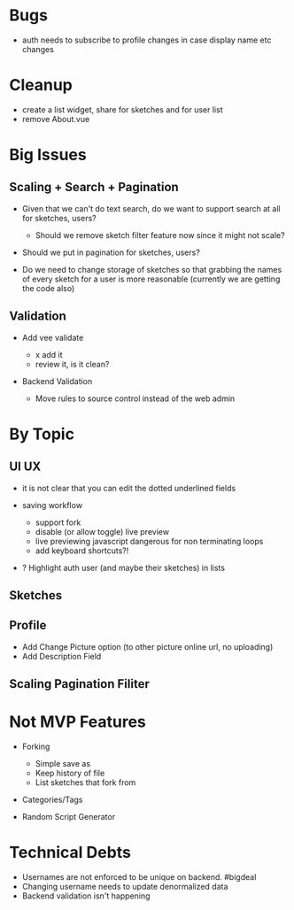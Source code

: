 # Bugs

- auth needs to subscribe to profile changes in case display name etc changes

# Cleanup

- create a list widget, share for sketches and for user list
- remove About.vue

# Big Issues

## Scaling + Search + Pagination

- Given that we can't do text search, do we want to support search at all for sketches, users?

  - Should we remove sketch filter feature now since it might not scale?

- Should we put in pagination for sketches, users?

- Do we need to change storage of sketches so that grabbing the names of every sketch for a user is more reasonable (currently we are getting the code also)

## Validation

- Add vee validate

  - x add it
  - review it, is it clean?

- Backend Validation
  - Move rules to source control instead of the web admin

# By Topic

## UI UX

- it is not clear that you can edit the dotted underlined fields

- saving workflow

  - support fork
  - disable (or allow toggle) live preview
  - live previewing javascript dangerous for non terminating loops
  - add keyboard shortcuts?!

- ? Highlight auth user (and maybe their sketches) in lists

## Sketches

## Profile

- Add Change Picture option (to other picture online url, no uploading)
- Add Description Field

## Scaling Pagination Filiter

# Not MVP Features

- Forking

  - Simple save as
  - Keep history of file
  - List sketches that fork from

- Categories/Tags

- Random Script Generator

# Technical Debts

- Usernames are not enforced to be unique on backend. #bigdeal
- Changing username needs to update denormalized data
- Backend validation isn't happening
